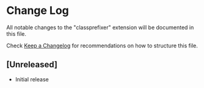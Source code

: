 # Change Log

All notable changes to the "classprefixer" extension will be documented in this file.

Check [Keep a Changelog](http://keepachangelog.com/) for recommendations on how to structure this file.

## [Unreleased]

- Initial release